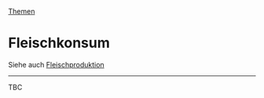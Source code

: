 [Themen](../themen.html)   

# Fleischkonsum

Siehe auch [Fleischproduktion](../thema/fleischproduktion.html)


---

TBC
